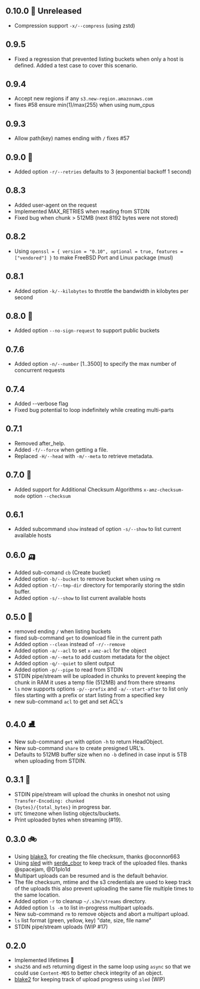## 0.10.0 🛶 Unreleased
* Compression support `-x/--compress` (using zstd)

## 0.9.5
* Fixed a regression that prevented listing buckets when only a host is defined. Added a test case to cover this scenario.

## 0.9.4
* Accept new regions if any `s3.new-region.amazonaws.com`
* fixes #58 ensure min(1)/max(255) when using num_cpus

## 0.9.3
* Allow path(key) names ending with `/` fixes #57

## 0.9.0 🚅
* Added option `-r/--retries` defaults to 3 (exponential backoff 1 second)

## 0.8.3
* Added user-agent on the request
* Implemented MAX_RETRIES when reading from STDIN
* Fixed bug when chunk > 512MB (next 8192 bytes were not stored)

## 0.8.2
* Using `openssl = { version = "0.10", optional = true, features = ["vendored"] }` to make FreeBSD Port and Linux package (musl)

## 0.8.1
* Added option `-k/--kilobytes` to throttle the bandwidth in kilobytes per second

## 0.8.0 🚋
* Added option `--no-sign-request` to support public buckets

## 0.7.6
* Added option `-n/--number` [1..3500] to specify the max number of concurrent requests

## 0.7.4
* Added --verbose flag
* Fixed bug potential to loop indefinitely while creating multi-parts

## 0.7.1
* Removed after_help.
* Added `-f/--force` when getting a file.
* Replaced `-H/--head` with `-m/--meta` to retrieve metadata.

## 0.7.0 🚜
* Added support for Additional Checksum Algorithms `x-amz-checksum-mode` option `--checksum`

## 0.6.1
* Added subcommand `show` instead of option `-s/--show` to list current available hosts

## 0.6.0 🛺
* Added sub-comand `cb` (Create bucket)
* Added option `-b/--bucket` to remove bucket when using `rm`
* Added option `-t/--tmp-dir` directory for temporarily storing the stdin buffer.
* Added option `-s/--show` to list current available hosts

## 0.5.0 🛵
* removed ending `/` when listing buckets
* fixed sub-command `get` to download file in the current path
* Added option `--clean` instead of `-r/--remove`
* Added option `-a/--acl` to set `x-amz-acl` for the object
* Added option `-m/--meta` to add custom metadata for the object
* Added option `-q/--quiet` to silent output
* Added option `-p/--pipe` to read from STDIN
* STDIN pipe/stream will be uploaded in chunks to prevent keeping the chunk in RAM it uses a temp file (512MB) and from there streams
* `ls` now supports options  `-p/--prefix` and `-a/--start-after` to list only files starting with a prefix or start listing from a specified key
* new sub-command `acl` to get and set ACL's


## 0.4.0 ⛸
* New sub-command `get` with option `-h` to return HeadObject.
* New sub-command `share` to create presigned URL's.
* Defaults to 512MB buffer size when no `-b` defined in case input is 5TB when uploading from STDIN.


## 0.3.1 🛴
* STDIN pipe/stream will upload the chunks in oneshot not using `Transfer-Encoding: chunked`
* `{bytes}/{total_bytes}` in progress bar.
* `UTC` timezone when listing objects/buckets.
* Print uploaded bytes when streaming (#19).


## 0.3.0  🚲
* Using [blake3](https://crates.io/crates/blake3), for creating the file checksum, thanks @oconnor663
* Using [sled](http://sled.rs/) with [serde_cbor](https://crates.io/crates/serde_cbor) to keep track of the uploaded files. thanks @spacejam, @D1plo1d
* Multipart uploads can be resumed and is the default behavior.
* The file checksum, mtime and the s3 credentials are used to keep track of the uploads this also prevent uploading the same file multiple times to the same location.
* Added option `-r` to cleanup `~/.s3m/streams` directory.
* Added option `ls -m` to list in-progress multipart uploads.
* New sub-command `rm` to remove objects and abort a multipart upload.
* `ls` list format (green, yellow, key) "date, size, file name"
* STDIN pipe/stream uploads (WIP #17)


## 0.2.0
* Implemented lifetimes  🌱
* `sha256` and `md5` returning digest in the same loop using `async` so that we could use `Content-MD5` to better check integrity of an object.
* [blake2](https://crates.io/crates/blake2s_simd) for keeping track of upload progress using `sled` (WIP)
